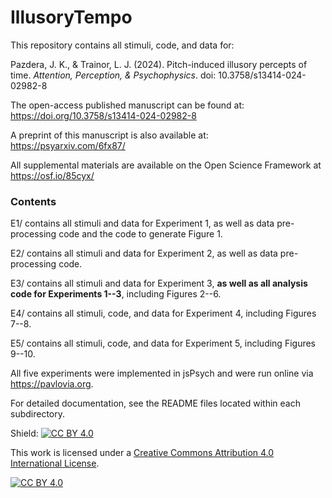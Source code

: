 # IllusoryTempo
This repository contains all stimuli, code, and data for:

Pazdera, J. K., & Trainor, L. J. (2024). Pitch-induced illusory percepts of time. _Attention, Perception, & Psychophysics_. doi: 10.3758/s13414-024-02982-8

The open-access published manuscript can be found at: <https://doi.org/10.3758/s13414-024-02982-8>

A preprint of this manuscript is also available at: <https://psyarxiv.com/6fx87/>

All supplemental materials are available on the Open Science Framework at <https://osf.io/85cyx/>

### Contents
E1/ contains all stimuli and data for Experiment 1, as well as data pre-processing code and the code to generate 
Figure 1.

E2/ contains all stimuli and data for Experiment 2, as well as data pre-processing code.

E3/ contains all stimuli and data for Experiment 3, **as well as all analysis code for Experiments 1--3**, including 
Figures 2--6.

E4/ contains all stimuli, code, and data for Experiment 4, including Figures 7--8.

E5/ contains all stimuli, code, and data for Experiment 5, including Figures 9--10.

All five experiments were implemented in jsPsych and were run online via <https://pavlovia.org>.

For detailed documentation, see the README files located within each subdirectory.

Shield: [![CC BY 4.0][cc-by-shield]][cc-by]

This work is licensed under a
[Creative Commons Attribution 4.0 International License][cc-by].

[![CC BY 4.0][cc-by-image]][cc-by]

[cc-by]: http://creativecommons.org/licenses/by/4.0/
[cc-by-image]: https://i.creativecommons.org/l/by/4.0/88x31.png
[cc-by-shield]: https://img.shields.io/badge/License-CC%20BY%204.0-lightgrey.svg
